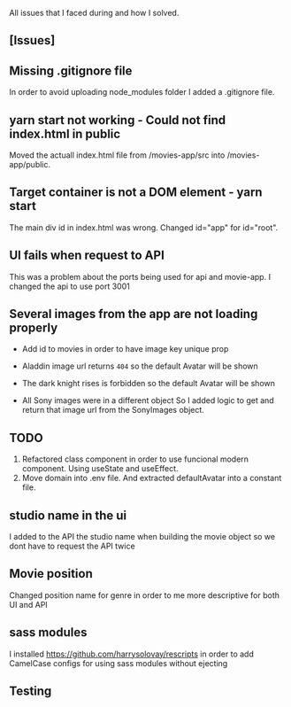 All issues that I faced during and how I solved.

## [Issues]

## Missing .gitignore file

In order to avoid uploading node_modules folder I added a .gitignore file.

## yarn start not working - Could not find index.html in public

Moved the actuall index.html file from /movies-app/src into /movies-app/public.

## Target container is not a DOM element - yarn start

The main div id in index.html was wrong. Changed id="app" for id="root".

## UI fails when request to API

This was a problem about the ports being used for api and movie-app. I changed the api to use port 3001

## Several images from the app are not loading properly

- Add id to movies in order to have image key unique prop

- Aladdin image url returns `404` so the default Avatar will be shown

- The dark knight rises is forbidden so the default Avatar will be shown

- All Sony images were in a different object So I added logic to get and return that image url from the SonyImages object.

## TODO

1. Refactored class component in order to use funcional modern component. Using useState and useEffect.
2. Move domain into .env file. And extracted defaultAvatar into a constant file.

## studio name in the ui

I added to the API the studio name when building the movie object so we dont have to request the API twice

## Movie position

Changed position name for genre in order to me more descriptive for both UI and API

## sass modules

I installed https://github.com/harrysolovay/rescripts in order to add CamelCase configs for using sass modules without ejecting

## Testing
